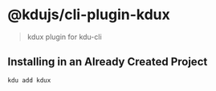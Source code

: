 # @kdujs/cli-plugin-kdux

> kdux plugin for kdu-cli

## Installing in an Already Created Project

```bash
kdu add kdux
```
